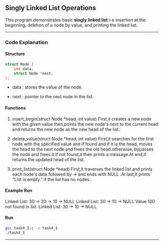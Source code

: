 ## Singly Linked List Operations

This program demonstrates basic **singly linked list**  i-e insertion at the beginning, deletion of a node by value, and printing the linked list.

---

### Code Explanation

#### Structure  
```c
struct Node {
    int data;
    struct Node *next;
};
```
- data : stores the value of the node.

- next : pointer to the next node in the list.

#### Functions
1. insert_begin(struct Node *head, int value)
    First,it creates a new node with the given value.then,points the new node's next to the current head and returns the new node as the new head of the list.

2. delete_value(struct Node *head, int value)
    First,it searches for the first node with the specified value and if found and if it is the head, moves the head to the next node and frees the old head.otherwise, bypasses the node and frees it.if not found,it then prints a message.At end,it returns the updated head of the list.

3. print_list(struct Node *head)
    First,it traverses the linked list and prints each node's data followed by -> and ends with NULL .At last,it prints "List is empty." if the list has no nodes.

#### Example Run
Linked List: 30 -> 20 -> 10 -> NULL
Linked List: 30 -> 10 -> NULL
Value 100 not found in list.
Linked List: 30 -> 10 -> NULL

#### Run
```bash
gcc task4_1.c -o task4_1 
./task4_1 
```
---